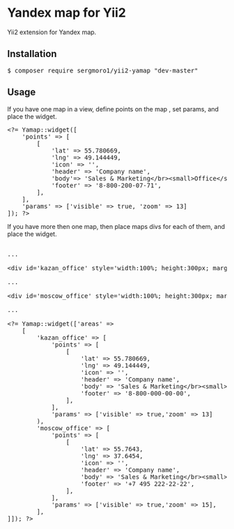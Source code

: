 <h1>Yandex map for Yii2</h1>

Yii2 extension for Yandex map.

<h2>Installation</h2>

<pre>
$ composer require sergmoro1/yii2-yamap "dev-master"
</pre>

<h2>Usage</h2>

If you have one map in a view, 
define points on the map , set params, and place the widget.

<pre>
&lt;?= Yamap::widget([
	'points' =&gt; [
		[
			'lat' =&gt; 55.780669,
			'lng' =&gt; 49.144449,
			'icon' =&gt; '',
			'header' =&gt; 'Company name',
			'body'=&gt; 'Sales & Marketing&lt;/br&gt;&lt;small&gt;Office&lt;/small&gt;',
			'footer' =&gt; '8-800-200-07-71',
		],
	],
	'params' =&gt; ['visible' =&gt; true, 'zoom' =&gt; 13]
]); ?&gt;
</pre>

If you have more then one map, then place maps divs for each of them, and place the widget.

<pre>

...

&lt;div id='kazan_office' style='width:100%; height:300px; margin-right:10px; display:none;'&gt;&lt;/div&gt;

...

&lt;div id='moscow_office' style='width:100%; height:300px; margin-right:10px; display:none;'&gt;&lt;/div&gt;

...

&lt;?= Yamap::widget(['areas' =&gt;
	[
		'kazan_office' =&gt; [
			'points' =&gt; [
				[
					'lat' =&gt; 55.780669,
					'lng' =&gt; 49.144449,
					'icon' =&gt; '',
					'header' =&gt; 'Company name',
					'body' =&gt; 'Sales & Marketing&lt;/br&gt;&lt;small&gt;Kazan office&lt;/small&gt;',
					'footer' =&gt; '8-800-000-00-00',
				],
			],
			'params' =&gt; ['visible' =&gt; true,'zoom' =&gt; 13]
		),
		'moscow_office' =&gt; [
			'points' =&gt; [
				[
					'lat' =&gt; 55.7643,
					'lng' =&gt; 37.6454,
					'icon' =&gt; '',
					'header' =&gt; 'Company name',
					'body' =&gt; 'Sales & Marketing&lt;/br&gt;&lt;small&gt;Moscow office&lt;/small&gt;',
					'footer' =&gt; '+7 495 222-22-22',
				],
			],
			'params' =&gt; ['visible' =&gt; true,'zoom' =&gt; 15],
		],
]]); ?&gt;
</pre>
